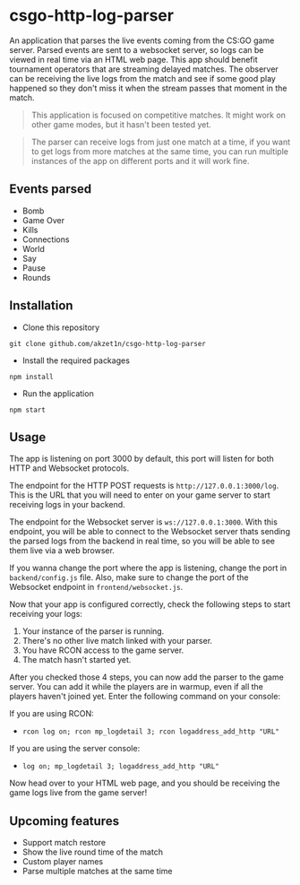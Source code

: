 # csgo-http-log-parser
An application that parses the live events coming from the CS:GO game server. Parsed events are sent to a websocket server, so logs can be viewed in real time via an HTML web page. This app should benefit tournament operators that are streaming delayed matches. The observer can be receiving the live logs from the match and see if some good play happened so they don't miss it when the stream passes that moment in the match.

> This application is focused on competitive matches. It might work on other game modes, but it hasn't been tested yet.

> The parser can receive logs from just one match at a time, if you want to get logs from more matches at the same time, you can run multiple instances of the app on different ports and it will work fine.

## Events parsed
- Bomb
- Game Over
- Kills
- Connections
- World 
- Say
- Pause
- Rounds

## Installation
- Clone this repository
```
git clone github.com/akzet1n/csgo-http-log-parser
```
- Install the required packages
```
npm install
```
- Run the application
```
npm start
```

## Usage
The app is listening on port 3000 by default, this port will listen for both HTTP and Websocket protocols.

The endpoint for the HTTP POST requests is ``http://127.0.0.1:3000/log``. This is the URL that you will need to enter on your game server to start receiving logs in your backend.

The endpoint for the Websocket server is `ws://127.0.0.1:3000`. With this endpoint, you will be able to connect to the Websocket server thats sending the parsed logs from the backend in real time, so you will be able to see them live via a web browser.

If you wanna change the port where the app is listening, change the port in ``backend/config.js`` file. Also, make sure to change the port of the Websocket endpoint in ``frontend/websocket.js``.

Now that your app is configured correctly, check the following steps to start receiving your logs:

1. Your instance of the parser is running.
2. There's no other live match linked with your parser.
3. You have RCON access to the game server.
4. The match hasn't started yet.

After you checked those 4 steps, you can now add the parser to the game server. You can add it while the players are in warmup, even if all the players haven't joined yet. Enter the following command on your console:

If you are using RCON:
- ```rcon log on; rcon mp_logdetail 3; rcon logaddress_add_http "URL"```

If you are using the server console:
- ```log on; mp_logdetail 3; logaddress_add_http "URL"```

Now head over to your HTML web page, and you should be receiving the game logs live from the game server!

## Upcoming features

- Support match restore
- Show the live round time of the match
- Custom player names
- Parse multiple matches at the same time